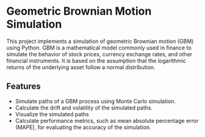 # Geometric Brownian Motion Simulation

This project implements a simulation of geometric Brownian motion (GBM) using Python. GBM is a mathematical model commonly used in finance to simulate the behavior of stock prices, currency exchange rates, and other financial instruments. It is based on the assumption that the logarithmic returns of the underlying asset follow a normal distribution.

## Features

- Simulate paths of a GBM process using Monte Carlo simulation.
- Calculate the drift and volatility of the simulated paths.
- Visualize the simulated paths
- Calculate performance metrics, such as mean absolute percentage error (MAPE), for evaluating the accuracy of the simulation.

